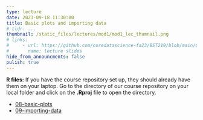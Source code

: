 ```yaml
---
type: lecture
date: 2023-09-18 11:30:00
title: Basic plots and importing data
# tldr: ...
thumbnail: /static_files/lectures/mod1/mod1_lec_thumnail.png
# links:
#     - url: https://github.com/coredatascience-fa23/BST219/blob/main/00_course_introduction/Lecture_01.pdf
#       name: lecture slides
hide_from_announcments: false
pulish: true
---
```

**R files:**
If you have the course repository set up, they should already have them on your laptop. 
Go to the directory of our course repository on your local folder and click on the  **.Rproj** file to open the directory. 
- [08-basic-plots](https://github.com/coredatascience-fa23/BST219/blob/main/01_R-basics/08-basic-plots.Rmd)
- [09-importing-data](https://github.com/coredatascience-fa23/BST219/blob/main/01_R-basics/09-importing-data.Rmd)
